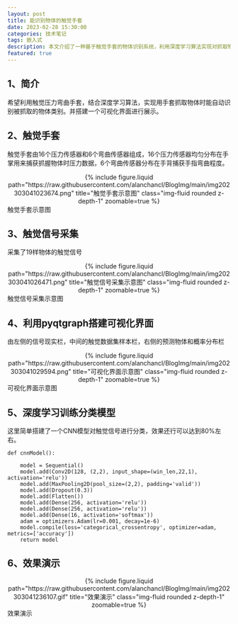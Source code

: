 ```yaml
---
layout: post
title: 能识别物体的触觉手套
date: 2023-02-28 15:30:00
categories: 技术笔记
tags: 嵌入式
description: 本文介绍了一种基于触觉手套的物体识别系统，利用深度学习算法实现对抓取物体的自动识别，旨在提升人机交互的智能化水平。
featured: true
---
```


## 1、简介
希望利用触觉压力弯曲手套，结合深度学习算法，实现用手套抓取物体时能自动识别被抓取的物体类别。并搭建一个可视化界面进行展示。

## 2、触觉手套
触觉手套由16个压力传感器和6个弯曲传感器组成，16个压力传感器均匀分布在手掌用来捕获抓握物体时压力数据，6个弯曲传感器分布在手背捕获手指弯曲程度。
<div class="row mt-3">
    <div class="col-sm mt-3 mt-md-0" style="text-align: center;">
        {% include figure.liquid path="https://raw.githubusercontent.com/alanchancl/BlogImg/main/img202303041023674.png" title="触觉手套示意图" class="img-fluid rounded z-depth-1" zoomable=true %}
    </div>
</div>
<div class="caption">触觉手套示意图</div>

## 3、触觉信号采集
采集了19样物体的触觉信号
<div class="row mt-3">
    <div class="col-sm mt-3 mt-md-0" style="text-align: center;">
        {% include figure.liquid path="https://raw.githubusercontent.com/alanchancl/BlogImg/main/img202303041026471.png" title="触觉信号采集示意图" class="img-fluid rounded z-depth-1" zoomable=true %}
    </div>
</div>
<div class="caption">触觉信号采集示意图</div>

## 4、利用pyqtgraph搭建可视化界面
由左侧的信号现实栏，中间的触觉数据集样本栏，右侧的预测物体和概率分布栏
<div class="row mt-3">
    <div class="col-sm mt-3 mt-md-0" style="text-align: center;">
        {% include figure.liquid path="https://raw.githubusercontent.com/alanchancl/BlogImg/main/img202303041029594.png" title="可视化界面示意图" class="img-fluid rounded z-depth-1" zoomable=true %}
    </div>
</div>
<div class="caption">可视化界面示意图</div>

## 5、深度学习训练分类模型
这里简单搭建了一个CNN模型对触觉信号进行分类，效果还行可以达到80%左右。

~~~
def cnnModel():

    model = Sequential()
    model.add(Conv2D(128, (2,2), input_shape=(win_len,22,1), activation='relu'))
    model.add(MaxPooling2D(pool_size=(2,2), padding='valid'))
    model.add(Dropout(0.3))
    model.add(Flatten())
    model.add(Dense(256, activation='relu'))
    model.add(Dense(256, activation='relu'))
    model.add(Dense(16, activation='softmax'))
    adam = optimizers.Adam(lr=0.001, decay=1e-6)
    model.compile(loss='categorical_crossentropy', optimizer=adam, metrics=['accuracy'])
    return model
~~~

## 6、效果演示
<div class="row mt-3">
    <div class="col-sm mt-3 mt-md-0" style="text-align: center;">
        {% include figure.liquid path="https://raw.githubusercontent.com/alanchancl/BlogImg/main/img202303041236107.gif" title="效果演示" class="img-fluid rounded z-depth-1" zoomable=true %}
    </div>
</div>
<div class="caption">效果演示</div>
